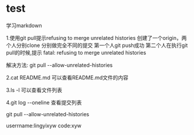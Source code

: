 # test
学习markdown

1.使用git pull提示refusing to merge unrelated histories
创建了一个origin，两个人分别clone
分别做完全不同的提交
第一个人git push成功
第二个人在执行git pull的时候,提示
fatal: refusing to merge unrelated histories

解决方法:
git pull --allow-unrelated-histories



2.cat README.md
可以查看README.md文件的内容

3.ls -l
可以查看文件列表

4.git log --oneline
查看提交列表

git pull --allow-unrelated-histories


userrname:lingyixyw
code:xyw


